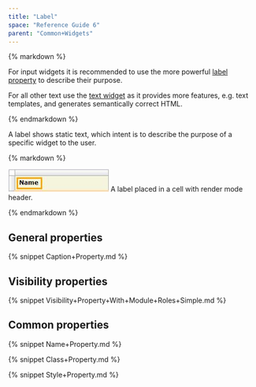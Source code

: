 ```yaml
---
title: "Label"
space: "Reference Guide 6"
parent: "Common+Widgets"
---
```



<div class="alert alert-warning">{% markdown %}

For input widgets it is recommended to use the more powerful [label property](Text+box) to describe their purpose.

For all other text use the [text widget](Text) as it provides more features, e.g. text templates, and generates semantically correct HTML.

{% endmarkdown %}</div>

A label shows static text, which intent is to describe the purpose of a specific widget to the user.

<div class="alert alert-info">{% markdown %}

![](attachments/16713817/16843959.jpg)
A label placed in a cell with render mode header.

{% endmarkdown %}</div>

## General properties

{% snippet Caption+Property.md %}

## Visibility properties

{% snippet Visibility+Property+With+Module+Roles+Simple.md %}

## Common properties

{% snippet Name+Property.md %}

{% snippet Class+Property.md %}

{% snippet Style+Property.md %}
